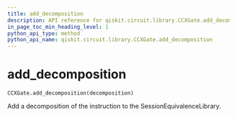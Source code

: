 ```yaml
---
title: add_decomposition
description: API reference for qiskit.circuit.library.CCXGate.add_decomposition
in_page_toc_min_heading_level: 1
python_api_type: method
python_api_name: qiskit.circuit.library.CCXGate.add_decomposition
---
```


# add\_decomposition

<span id="qiskit.circuit.library.CCXGate.add_decomposition" />

`CCXGate.add_decomposition(decomposition)`

Add a decomposition of the instruction to the SessionEquivalenceLibrary.

